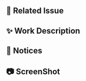 ## 📌 Related Issue
<!-- 관련있는 이슈 번호(#000)을 적어주세요.
  해당 pull request merge와 함께 이슈를 닫으려면
  closed #Issue_number를 적어주세요. -->
  

## ✨ Work Description
<!-- 구현한 부분에 대해 설명해주세요. -->


## 📢 Notices
<!-- 리뷰어가 집중해서 봐줬으면 하는 부분이 있다면 작성해주세요. -->


## 📷 ScreenShot
<!-- UI 변경이 있다면 스크린샷 첨부해주세요. -->


